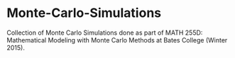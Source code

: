 # Monte-Carlo-Simulations
Collection of Monte Carlo Simulations done as part of MATH 255D: Mathematical Modeling with Monte Carlo Methods at Bates College (Winter 2015).
